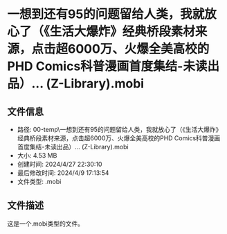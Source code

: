 ﻿# 一想到还有95的问题留给人类，我就放心了（《生活大爆炸》经典桥段素材来源，点击超6000万、火爆全美高校的PHD Comics科普漫画首度集结-未读出品）... (Z-Library).mobi

## 文件信息
- 路径: 00-temp\一想到还有95的问题留给人类，我就放心了（《生活大爆炸》经典桥段素材来源，点击超6000万、火爆全美高校的PHD Comics科普漫画首度集结-未读出品）... (Z-Library).mobi
- 大小: 4.53 MB
- 创建时间: 2024/4/27 22:30:10
- 最后修改时间: 2024/4/9 17:13:54
- 文件类型: .mobi

## 文件描述
这是一个.mobi类型的文件。

